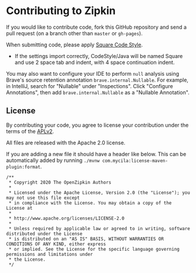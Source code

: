 # Contributing to Zipkin

If you would like to contribute code, fork this GitHub repository and
send a pull request (on a branch other than `master` or `gh-pages`).

When submitting code, please apply [Square Code Style](https://github.com/square/java-code-styles).
* If the settings import correctly, CodeStyle/Java will be named Square and use 2 space tab and indent, with 4 space continuation indent.

You may also want to configure your IDE to perform `null` analysis using Brave's
source retention annotation `brave.internal.Nullable`. For example, in IntelliJ,
search for "Nullable" under "Inspections". Click "Configure Annotations", then
add `brave.internal.Nullable` as a "Nullable Annotation".

## License

By contributing your code, you agree to license your contribution under
the terms of the [APLv2](LICENSE).

All files are released with the Apache 2.0 license.

If you are adding a new file it should have a header like below. This
can be automatically added by running `./mvnw com.mycila:license-maven-plugin:format`.

```
/**
 * Copyright 2020 The OpenZipkin Authors
 *
 * Licensed under the Apache License, Version 2.0 (the "License"); you may not use this file except
 * in compliance with the License. You may obtain a copy of the License at
 *
 * http://www.apache.org/licenses/LICENSE-2.0
 *
 * Unless required by applicable law or agreed to in writing, software distributed under the License
 * is distributed on an "AS IS" BASIS, WITHOUT WARRANTIES OR CONDITIONS OF ANY KIND, either express
 * or implied. See the License for the specific language governing permissions and limitations under
 * the License.
 */
 ```
